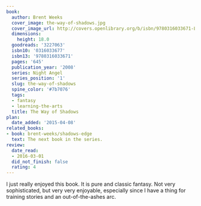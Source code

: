 ```yaml
---
book:
  author: Brent Weeks
  cover_image: the-way-of-shadows.jpg
  cover_image_url: http://covers.openlibrary.org/b/isbn/9780316033671-L.jpg
  dimensions:
    height: 18.0
  goodreads: '3227063'
  isbn10: '0316033677'
  isbn13: '9780316033671'
  pages: '645'
  publication_year: '2008'
  series: Night Angel
  series_position: '1'
  slug: the-way-of-shadows
  spine_color: '#7b7076'
  tags:
  - fantasy
  - learning-the-arts
  title: The Way of Shadows
plan:
  date_added: '2015-04-08'
related_books:
- book: brent-weeks/shadows-edge
  text: The next book in the series.
review:
  date_read:
  - 2016-03-01
  did_not_finish: false
  rating: 4
---
```


I just really enjoyed this book. It is pure and classic fantasy. Not very sophisticated, but very very enjoyable, especially since I have a thing for training stories and an out-of-the-ashes arc.
